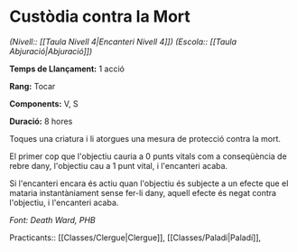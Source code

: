 # Custòdia contra la Mort

*(Nivell:: [[Taula Nivell 4|Encanteri Nivell 4]]) (Escola:: [[Taula Abjuració|Abjuració]])*

**Temps de Llançament:** 1 acció

**Rang:** Tocar

**Components:** V, S

**Duració:** 8 hores

Toques una criatura i li atorgues una mesura de protecció contra la mort.

El primer cop que l'objectiu cauria a 0 punts vitals com a conseqüència de rebre dany, l'objectiu cau a 1 punt vital, i l'encanteri acaba.

Si l'encanteri encara és actiu quan l'objectiu és subjecte a un efecte que el mataria instantàniament sense fer-li dany, aquell efecte és negat contra l'objectiu, i l'encanteri acaba.


*Font: Death Ward, PHB*



Practicants:: [[Classes/Clergue|Clergue]], [[Classes/Paladí|Paladí]],